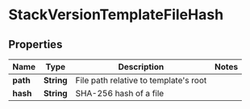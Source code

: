 # StackVersionTemplateFileHash

## Properties
Name | Type | Description | Notes
------------ | ------------- | ------------- | -------------
**path** | **String** | File path relative to template&#x27;s root | 
**hash** | **String** | SHA-256 hash of a file | 

